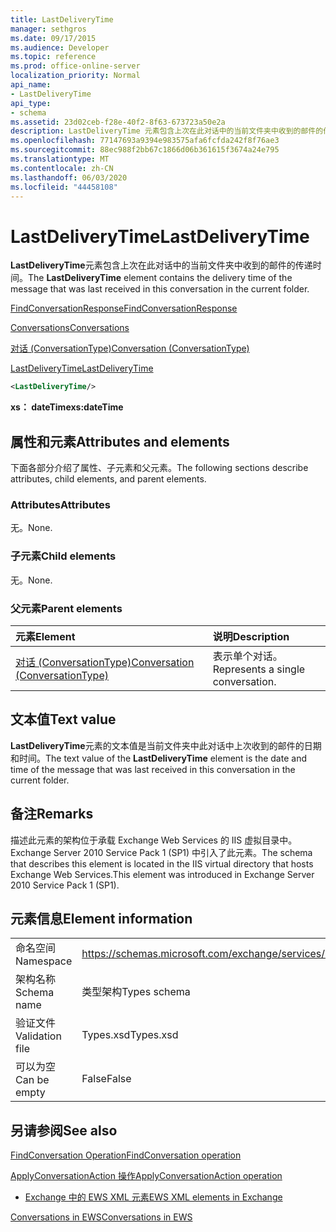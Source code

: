 ```yaml
---
title: LastDeliveryTime
manager: sethgros
ms.date: 09/17/2015
ms.audience: Developer
ms.topic: reference
ms.prod: office-online-server
localization_priority: Normal
api_name:
- LastDeliveryTime
api_type:
- schema
ms.assetid: 23d02ceb-f28e-40f2-8f63-673723a50e2a
description: LastDeliveryTime 元素包含上次在此对话中的当前文件夹中收到的邮件的传递时间。
ms.openlocfilehash: 77147693a9394e983575afa6fcfda242f8f76ae3
ms.sourcegitcommit: 88ec988f2bb67c1866d06b361615f3674a24e795
ms.translationtype: MT
ms.contentlocale: zh-CN
ms.lasthandoff: 06/03/2020
ms.locfileid: "44458108"
---
```

# <a name="lastdeliverytime"></a><span data-ttu-id="85b1f-103">LastDeliveryTime</span><span class="sxs-lookup"><span data-stu-id="85b1f-103">LastDeliveryTime</span></span>

<span data-ttu-id="85b1f-104">**LastDeliveryTime**元素包含上次在此对话中的当前文件夹中收到的邮件的传递时间。</span><span class="sxs-lookup"><span data-stu-id="85b1f-104">The **LastDeliveryTime** element contains the delivery time of the message that was last received in this conversation in the current folder.</span></span> 
  
[<span data-ttu-id="85b1f-105">FindConversationResponse</span><span class="sxs-lookup"><span data-stu-id="85b1f-105">FindConversationResponse</span></span>](findconversationresponse.md)
  
[<span data-ttu-id="85b1f-106">Conversations</span><span class="sxs-lookup"><span data-stu-id="85b1f-106">Conversations</span></span>](conversations-ex15websvcsotherref.md)
  
[<span data-ttu-id="85b1f-107">对话 (ConversationType)</span><span class="sxs-lookup"><span data-stu-id="85b1f-107">Conversation (ConversationType)</span></span>](conversation-conversationtype.md)
  
[<span data-ttu-id="85b1f-108">LastDeliveryTime</span><span class="sxs-lookup"><span data-stu-id="85b1f-108">LastDeliveryTime</span></span>](lastdeliverytime.md)
  
```XML
<LastDeliveryTime/>
```

 <span data-ttu-id="85b1f-109">**xs： dateTime**</span><span class="sxs-lookup"><span data-stu-id="85b1f-109">**xs:dateTime**</span></span>
## <a name="attributes-and-elements"></a><span data-ttu-id="85b1f-110">属性和元素</span><span class="sxs-lookup"><span data-stu-id="85b1f-110">Attributes and elements</span></span>

<span data-ttu-id="85b1f-111">下面各部分介绍了属性、子元素和父元素。</span><span class="sxs-lookup"><span data-stu-id="85b1f-111">The following sections describe attributes, child elements, and parent elements.</span></span>
  
### <a name="attributes"></a><span data-ttu-id="85b1f-112">Attributes</span><span class="sxs-lookup"><span data-stu-id="85b1f-112">Attributes</span></span>

<span data-ttu-id="85b1f-113">无。</span><span class="sxs-lookup"><span data-stu-id="85b1f-113">None.</span></span>
  
### <a name="child-elements"></a><span data-ttu-id="85b1f-114">子元素</span><span class="sxs-lookup"><span data-stu-id="85b1f-114">Child elements</span></span>

<span data-ttu-id="85b1f-115">无。</span><span class="sxs-lookup"><span data-stu-id="85b1f-115">None.</span></span>
  
### <a name="parent-elements"></a><span data-ttu-id="85b1f-116">父元素</span><span class="sxs-lookup"><span data-stu-id="85b1f-116">Parent elements</span></span>

|<span data-ttu-id="85b1f-117">**元素**</span><span class="sxs-lookup"><span data-stu-id="85b1f-117">**Element**</span></span>|<span data-ttu-id="85b1f-118">**说明**</span><span class="sxs-lookup"><span data-stu-id="85b1f-118">**Description**</span></span>|
|:-----|:-----|
|[<span data-ttu-id="85b1f-119">对话 (ConversationType)</span><span class="sxs-lookup"><span data-stu-id="85b1f-119">Conversation (ConversationType)</span></span>](conversation-conversationtype.md) <br/> |<span data-ttu-id="85b1f-120">表示单个对话。</span><span class="sxs-lookup"><span data-stu-id="85b1f-120">Represents a single conversation.</span></span>  <br/> |
   
## <a name="text-value"></a><span data-ttu-id="85b1f-121">文本值</span><span class="sxs-lookup"><span data-stu-id="85b1f-121">Text value</span></span>

<span data-ttu-id="85b1f-122">**LastDeliveryTime**元素的文本值是当前文件夹中此对话中上次收到的邮件的日期和时间。</span><span class="sxs-lookup"><span data-stu-id="85b1f-122">The text value of the **LastDeliveryTime** element is the date and time of the message that was last received in this conversation in the current folder.</span></span> 
  
## <a name="remarks"></a><span data-ttu-id="85b1f-123">备注</span><span class="sxs-lookup"><span data-stu-id="85b1f-123">Remarks</span></span>

<span data-ttu-id="85b1f-124">描述此元素的架构位于承载 Exchange Web Services 的 IIS 虚拟目录中。Exchange Server 2010 Service Pack 1 (SP1) 中引入了此元素。</span><span class="sxs-lookup"><span data-stu-id="85b1f-124">The schema that describes this element is located in the IIS virtual directory that hosts Exchange Web Services.This element was introduced in Exchange Server 2010 Service Pack 1 (SP1).</span></span>
  
## <a name="element-information"></a><span data-ttu-id="85b1f-125">元素信息</span><span class="sxs-lookup"><span data-stu-id="85b1f-125">Element information</span></span>

|||
|:-----|:-----|
|<span data-ttu-id="85b1f-126">命名空间</span><span class="sxs-lookup"><span data-stu-id="85b1f-126">Namespace</span></span>  <br/> |https://schemas.microsoft.com/exchange/services/2006/types  <br/> |
|<span data-ttu-id="85b1f-127">架构名称</span><span class="sxs-lookup"><span data-stu-id="85b1f-127">Schema name</span></span>  <br/> |<span data-ttu-id="85b1f-128">类型架构</span><span class="sxs-lookup"><span data-stu-id="85b1f-128">Types schema</span></span>  <br/> |
|<span data-ttu-id="85b1f-129">验证文件</span><span class="sxs-lookup"><span data-stu-id="85b1f-129">Validation file</span></span>  <br/> |<span data-ttu-id="85b1f-130">Types.xsd</span><span class="sxs-lookup"><span data-stu-id="85b1f-130">Types.xsd</span></span>  <br/> |
|<span data-ttu-id="85b1f-131">可以为空</span><span class="sxs-lookup"><span data-stu-id="85b1f-131">Can be empty</span></span>  <br/> |<span data-ttu-id="85b1f-132">False</span><span class="sxs-lookup"><span data-stu-id="85b1f-132">False</span></span>  <br/> |
   
## <a name="see-also"></a><span data-ttu-id="85b1f-133">另请参阅</span><span class="sxs-lookup"><span data-stu-id="85b1f-133">See also</span></span>



[<span data-ttu-id="85b1f-134">FindConversation Operation</span><span class="sxs-lookup"><span data-stu-id="85b1f-134">FindConversation operation</span></span>](findconversation-operation.md)
  
[<span data-ttu-id="85b1f-135">ApplyConversationAction 操作</span><span class="sxs-lookup"><span data-stu-id="85b1f-135">ApplyConversationAction operation</span></span>](applyconversationaction-operation.md)


- [<span data-ttu-id="85b1f-136">Exchange 中的 EWS XML 元素</span><span class="sxs-lookup"><span data-stu-id="85b1f-136">EWS XML elements in Exchange</span></span>](ews-xml-elements-in-exchange.md)


[<span data-ttu-id="85b1f-137">Conversations in EWS</span><span class="sxs-lookup"><span data-stu-id="85b1f-137">Conversations in EWS</span></span>](https://msdn.microsoft.com/library/91e64629-db6c-4c94-9dcb-d386232e8467%28Office.15%29.aspx)

